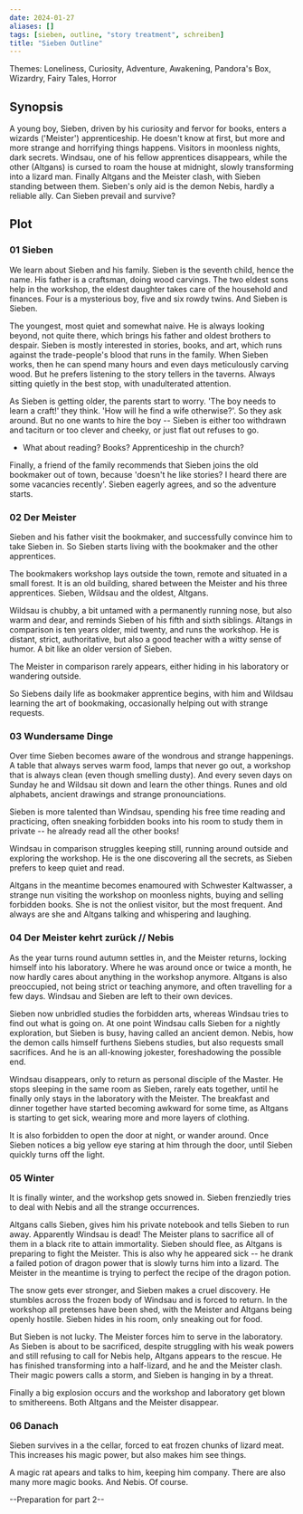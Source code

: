 ```yaml
---
date: 2024-01-27
aliases: []
tags: [sieben, outline, "story treatment", schreiben]
title: "Sieben Outline"
---
```


Themes: Loneliness, Curiosity, Adventure, Awakening, Pandora's Box, Wizardry, Fairy Tales, Horror

## Synopsis

A young boy, Sieben, driven by his curiosity and fervor for books, enters a wizards ('Meister') apprenticeship. He doesn't know at first, but more and more strange and horrifying things happens. Visitors in moonless nights, dark secrets. Windsau, one of his fellow apprentices disappears, while the other (Altgans) is cursed to roam the house at midnight, slowly transforming into a lizard man. Finally Altgans and the Meister clash, with Sieben standing between them. Sieben's only aid is the demon Nebis, hardly a reliable ally. Can Sieben prevail and survive?

## Plot

### 01 Sieben

We learn about Sieben and his family. Sieben is the seventh child, hence the name. His father is a craftsman, doing wood carvings. The two eldest sons help in the workshop, the eldest daughter takes care of the household and finances. Four is a mysterious boy, five and six rowdy twins. And Sieben is Sieben.

The youngest, most quiet and somewhat naive. He is always looking beyond, not quite there, which brings his father and oldest brothers to despair. Sieben is mostly interested in stories, books, and art, which runs against the trade-people's blood that runs in the family. When Sieben works, then he can spend many hours and even days meticulously carving wood. But he prefers listening to the story tellers in the taverns. Always sitting quietly in the best stop, with unadulterated attention.

As Sieben is getting older, the parents start to worry. 'The boy needs to learn a craft!' they think. 'How will he find a wife otherwise?'. So they ask around. But no one wants to hire the boy -- Sieben is either too withdrawn and taciturn or too clever and cheeky, or just flat out refuses to go.

- What about reading? Books? Apprenticeship in the church?

Finally, a friend of the family recommends that Sieben joins the old bookmaker out of town, because 'doesn't he like stories? I heard there are some vacancies recently'. Sieben eagerly agrees, and so the adventure starts.

### 02 Der Meister

Sieben and his father visit the bookmaker, and successfully convince him to take Sieben in. So Sieben starts living with the bookmaker and the other apprentices.

The bookmakers workshop lays outside the town, remote and situated in a small forest. It is an old building, shared between the Meister and his three apprentices. Sieben, Wildsau and the oldest, Altgans.

Wildsau is chubby, a bit untamed with a permanently running nose, but also warm and dear, and reminds Sieben of his fifth and sixth siblings. Altangs in comparison is ten years older, mid twenty, and runs the workshop. He is distant, strict, authoritative, but also a good teacher with a witty sense of humor. A bit like an older version of Sieben.

The Meister in comparison rarely appears, either hiding in his laboratory or wandering outside.

So Siebens daily life as bookmaker apprentice begins, with him and Wildsau learning the art of bookmaking, occasionally helping out with strange requests.

### 03 Wundersame Dinge

Over time Sieben becomes aware of the wondrous and strange happenings. A table that always serves warm food, lamps that never go out, a workshop that is always clean (even though smelling dusty). And every seven days on Sunday he and Wildsau sit down and learn the other things. Runes and old alphabets, ancient drawings and strange pronounciations.

Sieben is more talented than Windsau, spending his free time reading and practicing, often sneaking forbidden books into his room to study them in private -- he already read all the other books!

Windsau in comparison struggles keeping still, running around outside and exploring the workshop. He is the one discovering all the secrets, as Sieben prefers to keep quiet and read.

Altgans in the meantime becomes enamoured with Schwester Kaltwasser, a strange nun visiting the workshop on moonless nights, buying and selling forbidden books. She is not the onliest visitor, but the most frequent. And always are she and Altgans talking and whispering and laughing.

### 04 Der Meister kehrt zurück // Nebis

As the year turns round autumn settles in, and the Meister returns, locking himself into his laboratory. Where he was around once or twice a month, he now hardly cares about anything in the workshop anymore. Altgans is also preoccupied, not being strict or teaching anymore, and often travelling for a few days. Windsau and Sieben are left to their own devices.

Sieben now unbridled studies the forbidden arts, whereas Windsau tries to find out what is going on. At one point Windsau calls Sieben for a nightly exploration, but Sieben is busy, having called an ancient demon. Nebis, how the demon calls himself furthens Siebens studies, but also requests small sacrifices. And he is an all-knowing jokester, foreshadowing the possible end.

Windsau disappears, only to return as personal disciple of the Master. He stops sleeping in the same room as Sieben, rarely eats together, until he finally only stays in the laboratory with the Meister. The breakfast and dinner together have started becoming awkward for some time, as Altgans is starting to get sick, wearing more and more layers of clothing.

It is also forbidden to open the door at night, or wander around. Once Sieben notices a big yellow eye staring at him through the door, until Sieben quickly turns off the light.

### 05 Winter

It is finally winter, and the workshop gets snowed in. Sieben frenziedly tries to deal with Nebis and all the strange occurrences.

Altgans calls Sieben, gives him his private notebook and tells Sieben to run away. Apparently Windsau is dead! The Meister plans to sacrifice all of them in a black rite to attain immortality. Sieben should flee, as Altgans is preparing to fight the Meister. This is also why he appeared sick -- he drank a failed potion of dragon power that is slowly turns him into a lizard. The Meister in the meantime is trying to perfect the recipe of the dragon potion.

The snow gets ever stronger, and Sieben makes a cruel discovery. He stumbles across the frozen body of Windsau and is forced to return. In the workshop all pretenses have been shed, with the Meister and Altgans being openly hostile. Sieben hides in his room, only sneaking out for food.

But Sieben is not lucky. The Meister forces him to serve in the laboratory. As Sieben is about to be sacrificed, despite struggling with his weak powers and still refusing to call for Nebis help, Altgans appears to the rescue. He has finished transforming into a half-lizard, and he and the Meister clash. Their magic powers calls a storm, and Sieben is hanging in by a threat.

Finally a big explosion occurs and the workshop and laboratory get blown to smithereens. Both Altgans and the Meister disappear.

### 06 Danach

Sieben survives in a the cellar, forced to eat frozen chunks of lizard meat. This increases his magic power, but also makes him see things.

A magic rat apears and talks to him, keeping him company. There are also many more magic books. And Nebis. Of course.

--Preparation for part 2--
